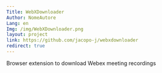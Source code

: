 ```yaml
---
Title: WebXDownloader
Author: NomeAutore
Lang: en
Img: /img/WebXDownloader.png
layout: project
link: https://github.com/jacopo-j/webxdownloader
redirect: true
---
```

Browser extension to download Webex meeting recordings

